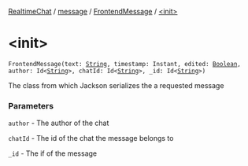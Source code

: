 [RealtimeChat](../../index.md) / [message](../index.md) / [FrontendMessage](index.md) / [&lt;init&gt;](./-init-.md)

# &lt;init&gt;

`FrontendMessage(text: `[`String`](https://kotlinlang.org/api/latest/jvm/stdlib/kotlin/-string/index.html)`, timestamp: Instant, edited: `[`Boolean`](https://kotlinlang.org/api/latest/jvm/stdlib/kotlin/-boolean/index.html)`, author: Id<`[`String`](https://kotlinlang.org/api/latest/jvm/stdlib/kotlin/-string/index.html)`>, chatId: Id<`[`String`](https://kotlinlang.org/api/latest/jvm/stdlib/kotlin/-string/index.html)`>, _id: Id<`[`String`](https://kotlinlang.org/api/latest/jvm/stdlib/kotlin/-string/index.html)`>)`

The class from which Jackson serializes the a requested message

### Parameters

`author` - The author of the chat

`chatId` - The id of the chat the message belongs to

`_id` - The if of the message